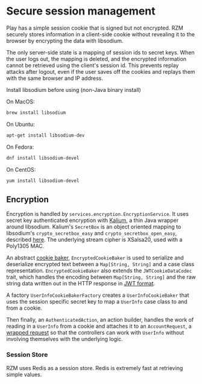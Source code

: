 # Secure session management

Play has a simple session cookie that is signed but not encrypted. RZM securely stores information in a client-side cookie without revealing it to the browser by encrypting the data with libsodium.

The only server-side state is a mapping of session ids to secret keys.  When the user logs out, the mapping is deleted, and the encrypted information cannot be retrieved using the client's session id. This prevents replay attacks after logout, even if the user saves off the cookies and replays them with the same browser and IP address.

Install libsodium before using (non-Java binary install)

On MacOS:

```bash
brew install libsodium
```

On Ubuntu:

```bash
apt-get install libsodium-dev
```

On Fedora:

```bash
dnf install libsodium-devel
```

On CentOS:

```bash
yum install libsodium-devel
```


## Encryption

Encryption is handled by `services.encryption.EncryptionService`.  It uses secret key authenticated encryption with [Kalium](https://github.com/abstractj/kalium/), a thin Java wrapper around libsodium.  Kalium's `SecretBox` is an object oriented mapping to libsodium's `crypto_secretbox_easy` and `crypto_secretbox_open_easy`, described [here](https://download.libsodium.org/doc/secret-key_cryptography/authenticated_encryption.html).  The underlying stream cipher is XSalsa20, used with a Poly1305 MAC.

An abstract [cookie baker](https://www.playframework.com/documentation/latest/api/scala/index.html#play.api.mvc.CookieBaker), `EncryptedCookieBaker` is used to serialize and deserialize encrypted text between a `Map[String, String]` and a case class representation.  `EncryptedCookieBaker` also extends the `JWTCookieDataCodec` trait, which handles the encoding between `Map[String, String]` and the raw string data written out in the HTTP response in [JWT format](https://tools.ietf.org/html/rfc7519).

A factory `UserInfoCookieBakerFactory` creates a `UserInfoCookieBaker` that uses the session specific secret key to map a `UserInfo` case class to and from a cookie.

Then finally, an `AuthenticatedAction`, an action builder, handles the work of reading in a `UserInfo` from a cookie and attaches it to an `AccountRequest`, a [wrapped request](https://www.playframework.com/documentation/latest/ScalaActionsComposition) so that the controllers can work with `UserInfo` without involving themselves with the underlying logic.


### Session Store

RZM uses Redis as a session store. Redis is extremely fast at retrieving simple values.
